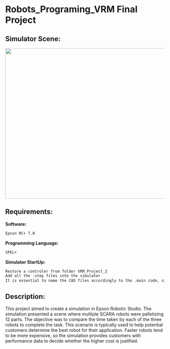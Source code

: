 # Robots_Programing_VRM Final Project

## Simulator Scene:

<p align="center">
<img src=https://github.com/EimJakub/Robots_Programing_VRM/blob/main/Team_Project_2/Simulation.png width="700" height="475">
</p>

## Requirements:

**Software:**
```bash
Epson RC+ 7.0
```

**Programming Language:**
```bash
SPEL+
```

**Simulator StartUp:**
```bash
Restore a controler from folder VRM_Project_2
Add all the .step files into the simulator
It is essential to name the CAD files accordingly to the .main code, since the names are used within the program functions
```
## Description:

This project aimed to create a simulation in Epson Robotic Studio. The simulation presented a scene where multiple SCARA robots were palletizing 12 parts. The objective was to compare the time taken by each of the three robots to complete the task. This scenario is typically used to help potential customers determine the best robot for their application. Faster robots tend to be more expensive, so the simulation provides customers with performance data to decide whether the higher cost is justified.
